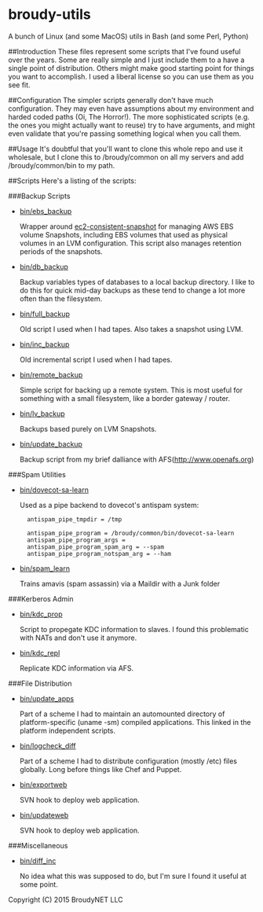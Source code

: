# broudy-utils
A bunch of Linux (and some MacOS) utils in Bash (and some Perl, Python)

##Introduction
These files represent some scripts that I've found useful over the years. Some
are really simple and I just include them to a have a single point of
distribution. Others might make good starting point for things you want to
accomplish. I used a liberal license so you can use them as you see fit.

##Configuration
The simpler scripts generally don't have much configuration. They may even have
assumptions about my environment and harded coded paths (Oi, The Horror!). The
more sophisticated scripts (e.g. the ones you might actually want to reuse) try
to have arguments, and might even validate that you're passing something
logical when you call them.

##Usage
It's doubtful that you'll want to clone this whole repo and use it wholesale,
but I clone this to /broudy/common on all my servers and add /broudy/common/bin
to my path.

##Scripts
Here's a listing of the scripts:

###Backup Scripts
  * [bin/ebs_backup](bin/ebs_backup)
  
    Wrapper around [ec2-consistent-snapshot](https://github.com/alestic/ec2-consistent-snapshot) for managing AWS EBS volume  Snapshots, including EBS
    volumes that used as physical volumes in an LVM configuration. This script also manages retention periods of the snapshots.

  * [bin/db_backup](bin/db_backup)

    Backup variables types of databases to a local backup directory. I like to
    do this for quick mid-day backups as these tend to change a lot more often
    than the filesystem.

  * [bin/full_backup](bin/full_backup)

    Old script I used when I had tapes. Also takes a snapshot using LVM.

  * [bin/inc_backup](bin/inc_backup)
    
    Old incremental script I used when I had tapes.

  * [bin/remote_backup](bin/remote_backup)

    Simple script for backing up a remote system. This is most useful for
    something with a small filesystem, like a border gateway / router.

  * [bin/lv_backup](bin/lv_backup)

    Backups based purely on LVM Snapshots. 

  * [bin/update_backup](bin/update_backup)
    
    Backup script from my brief dalliance with AFS(http://www.openafs.org)

###Spam Utilities
  * [bin/dovecot-sa-learn](bin/dovecot-sa-learn)

    Used as a pipe backend to dovecot's antispam system:

    ```
      antispam_pipe_tmpdir = /tmp

      antispam_pipe_program = /broudy/common/bin/dovecot-sa-learn
      antispam_pipe_program_args =
      antispam_pipe_program_spam_arg = --spam
      antispam_pipe_program_notspam_arg = --ham
    ```
    
  * [bin/spam_learn](bin/spam_learn)

    Trains amavis (spam assassin) via a Maildir with a Junk folder

###Kerberos Admin
  * [bin/kdc_prop](bin/kdc_prop)

    Script to propegate KDC information to slaves. I found this problematic
    with NATs and don't use it anymore.

  * [bin/kdc_repl](bin/kdc_repl)

    Replicate KDC information via AFS.

###File Distribution

  * [bin/update_apps](bin/update_apps)

    Part of a scheme I had to maintain an automounted directory of
    platform-specific (uname -sm) compiled applications. This linked in the
    platform independent scripts.

  * [bin/logcheck_diff](bin/logcheck_diff)

    Part of a scheme I had to distribute configuration (mostly /etc) files
    globally. Long before things like Chef and Puppet.

  * [bin/exportweb](bin/exportweb)

    SVN hook to deploy web application.

  * [bin/updateweb](bin/updateweb)

    SVN hook to deploy web application.

###Miscellaneous
  * [bin/diff_inc](bin/diff_inc)

    No idea what this was supposed to do, but I'm sure I found it useful at
    some point.


Copyright (C) 2015  BroudyNET LLC

